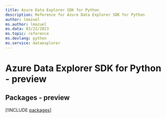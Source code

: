 ```yaml
---
title: Azure Data Explorer SDK for Python
description: Reference for Azure Data Explorer SDK for Python
author: lmazuel
ms.author: lmazuel
ms.data: 03/22/2023
ms.topic: reference
ms.devlang: python
ms.service: dataexplorer
---
```

# Azure Data Explorer SDK for Python - preview
## Packages - preview
[!INCLUDE [packages](data-explorer-index.md)]